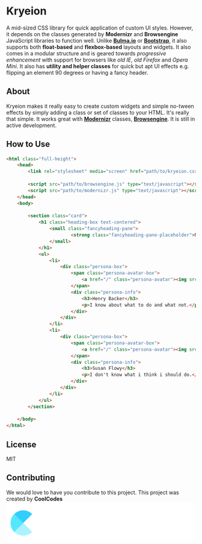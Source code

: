 # Kryeion

A mid-sized CSS library for quick application of custom UI styles. However, it depends on the classes generated by **Modernizr** and **Browsengine** JavaScript libraries to function well. Unlike [**Bulma.io**](https://www.github.com/jgthms/bulma) or [**Bootstrap**](https://www.github.com/twbs/bootstrap), it also supports both **float-based** and **flexbox-based** layouts and widgets. It also comes in a modular structure and is geared towards _progressive enhancement_ with support for browsers like _old IE_, _old Firefox_ and _Opera Mini_. It also has **utility and helper classes** for quick but apt UI effects e.g. flipping an element 90 degrees or having a fancy header.

## About

Kryeion makes it really easy to create custom widgets and simple no-tween effects by simply adding a class or set of classes to your HTML. It's really that simple. It works great with [**Modernizr**](https://github.com/Modernizr/Modernizr) classes, [**Browsengine**](https://github.com/isocroft/browsengine). It is still in active development.

## How to Use

```html
<html class="full-height">
    <head>
        <link rel="stylesheet" media="screen" href="path/to/kryeion.css">
    
        <script src="path/to/browsengine.js" type="text/javascript"></script>
        <script src="path/to/modernizr.js" type="text/javascript"></script>
    </head>
    <body>
    
        <section class="card">
            <h1 class="heading-box text-centered">
                <small class="fancyheading-pane">
                        <strong class="fancyheading-pane-placeholder">New Intakes</strong> 
                </small>
            </h1>
            <ul>
                <li>
                    <div class="persona-box">
                        <span class="persona-avatar-box">
                            <a href="/" class="persona-avatar"><img src="" alt="Avatar"></a> 
                        </span>
                        <div class="persona-info">
                            <h3>Henry Backer</h3>
                            <p>I know about what to do and what not.</p>
                        </div>
                    </div>
                </li>
                <li>
                    <div class="persona-box">
                        <span class="persona-avatar-box">
                            <a href="/" class="persona-avatar"><img src="" alt="Avatar"></a> 
                        </span>
                        <div class="persona-info">
                            <h3>Susan Flowy</h3>
                            <p>I don't know what i think i should do.</p>
                        </div>
                    </div>
                </li>
            </ul>
        </section>
    
    </body>
</html>
```

## License

MIT

## Contributing

We would love to have you contribute to this project. This project was created by **CoolCodes** <img src="./logo-coolcodes.png">
